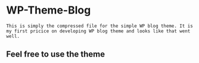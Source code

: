 # WP-Theme-Blog

`This is simply the compressed file for the simple WP blog theme. It is my first pricice on developing WP blog theme and looks like that went well.`

## Feel free to use the theme
